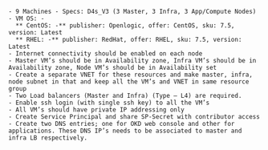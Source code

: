    - 9 Machines - Specs: D4s_V3 (3 Master, 3 Infra, 3 App/Compute Nodes)
    - VM OS: - 
      ** CentOS: -** publisher: Openlogic, offer: CentOS, sku: 7.5, version: Latest
      ** RHEL: -** publisher: RedHat, offer: RHEL, sku: 7.5, version: Latest
    - Internet connectivity should be enabled on each node
    - Master VM’s should be in Availability zone, Infra VM’s should be in Availability zone, Node VM’s should be in Availability set
    - Create a separate VNET for these resources and make master, infra, node subnet in that and keep all the VM’s and VNET in same resource group
    - Two Load balancers (Master and Infra) (Type – L4) are required.
    - Enable ssh login (with single ssh key) to all the VM’s
    - All VM’s should have private IP addressing only
    - Create Service Principal and share SP-Secret with contributor access
    - Create two DNS entries; one for OKD web console and other for applications. These DNS IP’s needs to be associated to master and infra LB respectively.

